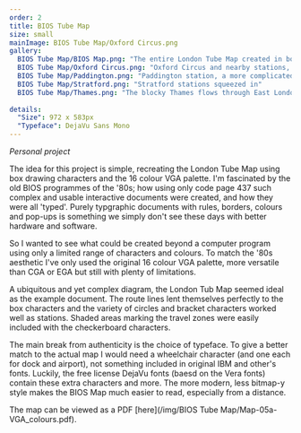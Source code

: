 ```yaml
---
order: 2
title: BIOS Tube Map
size: small
mainImage: BIOS Tube Map/Oxford Circus.png
gallery:
  BIOS Tube Map/BIOS Map.png: "The entire London Tube Map created in box drawing characters" 
  BIOS Tube Map/Oxford Circus.png: "Oxford Circus and nearby stations, the basic station designs"
  BIOS Tube Map/Paddington.png: "Paddington station, a more complicated design"
  BIOS Tube Map/Stratford.png: "Stratford stations squeezed in"
  BIOS Tube Map/Thames.png: "The blocky Thames flows through East London" 
 
details:
  "Size": 972 x 583px
  "Typeface": DejaVu Sans Mono
---
```


_Personal project_

The idea for this project is simple, recreating the London Tube Map using box drawing characters and the 16 colour VGA palette. I'm fascinated by the old BIOS programmes of the '80s; how using only code page 437 such complex and usable interactive documents were created, and how they were all 'typed'. Purely typgraphic documents with rules, borders, colours and pop-ups is something we simply don't see these days with better hardware and software.

So I wanted to see what could be created beyond a computer program using only a limited range of characters and colours. To match the '80s aesthetic I've only used the original 16 colour VGA palette, more versatile than CGA or EGA but still with plenty of limitations.

A ubiquitous and yet complex diagram, the London Tub Map seemed ideal as the example document. The route lines lent themselves perfectly to the box characters and the variety of circles and bracket characters worked well as stations. Shaded areas marking the travel zones were easily included with the checkerboard characters.

The main break from authenticity is the choice of typeface. To give a better match to the actual map I would need a wheelchair character (and one each for dock and airport), not something included in original IBM and other's fonts. Luckily, the free license DejaVu fonts (baesd on the Vera fonts) contain these extra characters and more. The more modern, less bitmap-y style makes the BIOS Map much easier to read, especially from a distance.

The map can be viewed as a PDF [here](/img/BIOS Tube Map/Map-05a-VGA_colours.pdf).